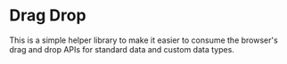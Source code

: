 Drag Drop
===========

This is a simple helper library to make it easier to consume the browser's drag
and drop APIs for standard data and custom data types.
